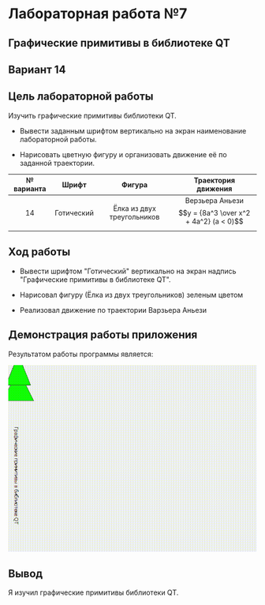 # Лабораторная работа №7

## Графические примитивы в библиотеке QT

## Вариант 14

## Цель лабораторной работы

Изучить графические примитивы библиотеки QT.



- Вывести заданным шрифтом вертикально на экран наименование лабораторной работы.

- Нарисовать цветную фигуру и организовать движение её по заданной траектории.

|№ варианта|Шрифт|Фигура|Траектория движения|
| :-: | :-: | :-: | :-: |
|14|Готический|Ёлка из двух треугольников|Верзьера Аньези $$y = {8a^3 \over x^2 + 4a^2} (a < 0)$$|

## Ход работы

- Вывести шрифтом "Готический" вертикально на экран надпись "Графические примитивы в библиотеке QT".

- Нарисовал фигуру (Ёлка из двух треугольников) зеленым цветом

- Реализовал движение по траектории Варзьера Аньези

## Демонстрация работы приложения

Результатом работы программы является:

![gif](images/task_07.gif)

## Вывод

Я изучил графические примитивы библиотеки QT.
